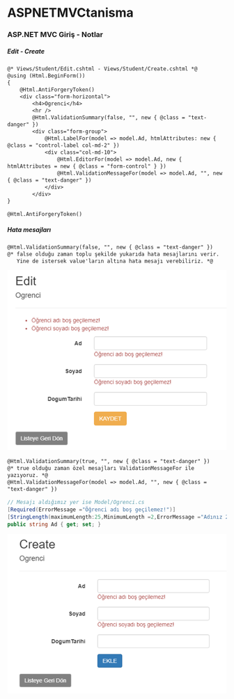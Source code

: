 # ASPNETMVCtanisma
### ASP.NET MVC Giriş - Notlar

##### Edit - Create
```cshtml
@* Views/Student/Edit.cshtml - Views/Student/Create.cshtml *@
@using (Html.BeginForm())
{
    @Html.AntiForgeryToken()
    <div class="form-horizontal">
        <h4>Ogrenci</h4>
        <hr />
        @Html.ValidationSummary(false, "", new { @class = "text-danger" })
        <div class="form-group">
            @Html.LabelFor(model => model.Ad, htmlAttributes: new { @class = "control-label col-md-2" })
            <div class="col-md-10">
                @Html.EditorFor(model => model.Ad, new { htmlAttributes = new { @class = "form-control" } })
                @Html.ValidationMessageFor(model => model.Ad, "", new { @class = "text-danger" })
            </div>
        </div>
}
```
```cshtml
@Html.AntiForgeryToken()
```
##### Hata mesajları
```cshtml
@Html.ValidationSummary(false, "", new { @class = "text-danger" })
@* false olduğu zaman toplu şekilde yukarıda hata mesajlarını verir. 
   Yine de istersek value'ların altına hata mesajı verebiliriz. *@
```
![ValidationSummary-false](https://github.com/ylmzumut/ASPNETMVCtanisma/blob/master/media/ValidationSummary-false.png)

```cshtml
@Html.ValidationSummary(true, "", new { @class = "text-danger" })
@* true olduğu zaman özel mesajları ValidationMessageFor ile yazıyoruz. *@
@Html.ValidationMessageFor(model => model.Ad, "", new { @class = "text-danger" })
```
```csharp
// Mesajı aldığımız yer ise Model/Ogrenci.cs
[Required(ErrorMessage ="Öğrenci adı boş geçilemez!")]
[StringLength(maximumLength:25,MinimumLength =2,ErrorMessage ="Adınız 2 ile 25 karakter aralığında olmalıdır!")]
public string Ad { get; set; }
```
![ValidationSummary-true](https://github.com/ylmzumut/ASPNETMVCtanisma/blob/master/media/ValidationSummary-true.png)
